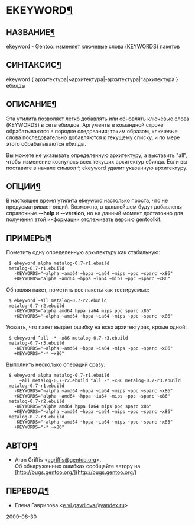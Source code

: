# EKEYWORD[¶](#EKEYWORD)

## НАЗВАНИЕ[¶](#НАЗВАНИЕ)
ekeyword - Gentoo: изменяет ключевые слова (KEYWORDS) пакетов 

## СИНТАКСИС[¶](#СИНТАКСИС)

ekeyword { архитектура|~архитектура|-архитектура|^архитектура } ебилды

## ОПИСАНИЕ[¶](#ОПИСАНИЕ)

Эта утилита позволяет легко добавлять или обновлять ключевые слова (KEYWORDS) в сете ебилдов. Аргументы в командной строке обрабатываются в порядке следования; таким образом, ключевые слова последовательно добавляются к текущему списку, и по мере этого обрабатываются ебилды.

Вы можете не указывать определенную архитектуру, а выставить "all", чтобы изменение коснулось всех текущих архитектур ебилда.
Если вы поставите в начале символ ^, ekeyword удалит указанную архитектуру. 

## ОПЦИИ[¶](#ОПЦИИ)

В настоящее время утилита ekeyword настолько проста, что не предусматривает опций. Возможно, в дальнейшем будут добавлены справочные **--help** и **--version**, но на данный момент достаточно для получения этой информации отслеживать версию gentoolkit.

## ПРИМЕРЫ[¶](#ПРИМЕРЫ)

Пометить одну определенную архитектуру как стабильную:

    
     $ ekeyword alpha metalog-0.7-r1.ebuild 
     metalog-0.7-r1.ebuild 
       -KEYWORDS="~alpha ~amd64 ~hppa ~ia64 ~mips ~ppc ~sparc ~x86" 
       +KEYWORDS="alpha ~amd64 ~hppa ~ia64 ~mips ~ppc ~sparc ~x86" 
    

Обновляя пакет, пометить все пакеты как тестируемые:

    
     $ ekeyword ~all metalog-0.7-r2.ebuild 
     metalog-0.7-r2.ebuild 
       -KEYWORDS="alpha amd64 hppa ia64 mips ppc sparc x86" 
       +KEYWORDS="~alpha ~amd64 ~hppa ~ia64 ~mips ~ppc ~sparc ~x86" 
    

Указать, что пакет выдает ошибку на всех архитектурах, кроме одной:

    
     $ ekeyword ^all -* ~x86 metalog-0.7-r3.ebuild 
     metalog-0.7-r3.ebuild 
       -KEYWORDS="~alpha ~amd64 ~hppa ~ia64 ~mips ~ppc ~sparc ~x86" 
       +KEYWORDS="-* ~x86" 
    

Выполнить несколько операций сразу:

    
     $ ekeyword alpha metalog-0.7-r1.ebuild  
         ~all metalog-0.7-r2.ebuild ^all -* ~x86 metalog-0.7-r3.ebuild 
     metalog-0.7-r1.ebuild 
       -KEYWORDS="~alpha ~amd64 ~hppa ~ia64 ~mips ~ppc ~sparc ~x86" 
       +KEYWORDS="alpha ~amd64 ~hppa ~ia64 ~mips ~ppc ~sparc ~x86" 
     metalog-0.7-r2.ebuild 
       -KEYWORDS="alpha amd64 hppa ia64 mips ppc sparc x86" 
       +KEYWORDS="~alpha ~amd64 ~hppa ~ia64 ~mips ~ppc ~sparc ~x86" 
     metalog-0.7-r3.ebuild 
       -KEYWORDS="~alpha ~amd64 ~hppa ~ia64 ~mips ~ppc ~sparc ~x86" 
       +KEYWORDS="-* ~x86" 
    

## АВТОР[¶](#АВТОР)

* Aron Griffis <[agriffis@gentoo.org](mailto:agriffis@gentoo.org)\>.   
Об обнаруженных ошибках сообщайте автору на [http://bugs.gentoo.org/](http://bugs.gentoo.org/)

## ПЕРЕВОД[¶](#ПЕРЕВОД)

* Елена Гаврилова <[e.vl.gavrilova@yandex.ru](mailto:e.vl.gavrilova@yandex.ru)\>

  
2009-08-30